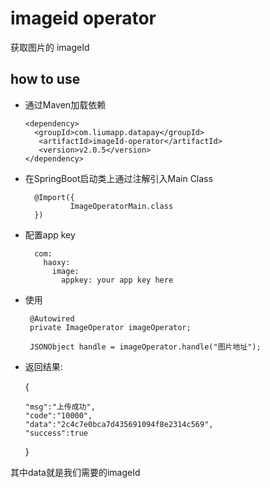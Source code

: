 # imageid operator

获取图片的 imageId

## how to use

* 通过Maven加载依赖
        
      <dependency>
        <groupId>com.liumapp.datapay</groupId>
         <artifactId>imageId-operator</artifactId>
         <version>v2.0.5</version>
      </dependency>
        
* 在SpringBoot启动类上通过注解引入Main Class

        @Import({
                ImageOperatorMain.class
        })        
        
* 配置app key

        com:
          haoxy:
            image:
              appkey: your app key here                           
                 
        
* 使用
        
       @Autowired
       private ImageOperator imageOperator;
                
       JSONObject handle = imageOperator.handle("图片地址");
       
* 返回结果:  


    {
    
      "msg":"上传成功",
      "code":"10000",
      "data":"2c4c7e0bca7d435691094f8e2314c569",
      "success":true
    } 
                   
其中data就是我们需要的imageId                       

      
    
    
